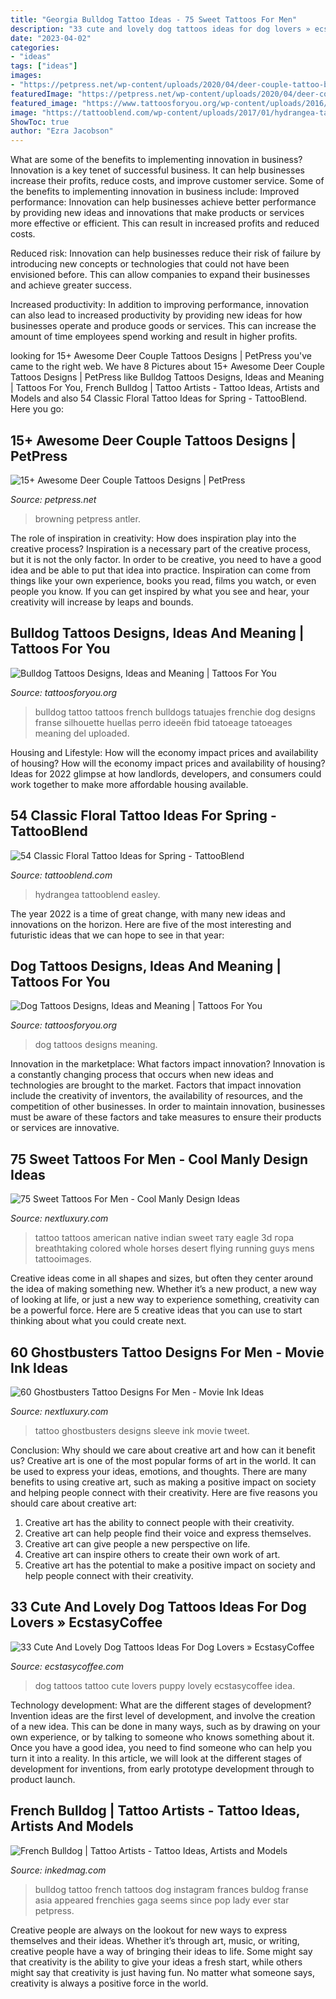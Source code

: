 ```yaml
---
title: "Georgia Bulldog Tattoo Ideas - 75 Sweet Tattoos For Men"
description: "33 cute and lovely dog tattoos ideas for dog lovers » ecstasycoffee"
date: "2023-04-02"
categories:
- "ideas"
tags: ["ideas"]
images:
- "https://petpress.net/wp-content/uploads/2020/04/deer-couple-tattoo-back.jpg"
featuredImage: "https://petpress.net/wp-content/uploads/2020/04/deer-couple-tattoo-back.jpg"
featured_image: "https://www.tattoosforyou.org/wp-content/uploads/2016/05/Bulldog-Tattoo-Small.jpg"
image: "https://tattooblend.com/wp-content/uploads/2017/01/hydrangea-tattoo.jpg"
ShowToc: true
author: "Ezra Jacobson"
---
```



What are some of the benefits to implementing innovation in business?
Innovation is a key tenet of successful business. It can help businesses increase their profits, reduce costs, and improve customer service. Some of the benefits to implementing innovation in business include: 
Improved performance: Innovation can help businesses achieve better performance by providing new ideas and innovations that make products or services more effective or efficient. This can result in increased profits and reduced costs. 

Reduced risk: Innovation can help businesses reduce their risk of failure by introducing new concepts or technologies that could not have been envisioned before. This can allow companies to expand their businesses and achieve greater success. 

Increased productivity: In addition to improving performance, innovation can also lead to increased productivity by providing new ideas for how businesses operate and produce goods or services. This can increase the amount of time employees spend working and result in higher profits.

	

		
looking for 15+ Awesome Deer Couple Tattoos Designs | PetPress you've came to the right web. We have 8 Pictures about 15+ Awesome Deer Couple Tattoos Designs | PetPress like Bulldog Tattoos Designs, Ideas and Meaning | Tattoos For You, French Bulldog | Tattoo Artists - Tattoo Ideas, Artists and Models and also 54 Classic Floral Tattoo Ideas for Spring - TattooBlend. Here you go:
		
    
## 15+ Awesome Deer Couple Tattoos Designs | PetPress

<img loading=lazy src="https://petpress.net/wp-content/uploads/2020/04/deer-couple-tattoo-back.jpg" onerror="this.onerror=null;this.src='https://tse4.mm.bing.net/th?id=OIP.CNk4EonlFeywxYVXnhGlyQHaLH&amp;pid=15.1';" alt="15+ Awesome Deer Couple Tattoos Designs | PetPress">

_Source: petpress.net_

>browning petpress antler. 

	

The role of inspiration in creativity: How does inspiration play into the creative process?
Inspiration is a necessary part of the creative process, but it is not the only factor. In order to be creative, you need to have a good idea and be able to put that idea into practice. Inspiration can come from things like your own experience, books you read, films you watch, or even people you know. If you can get inspired by what you see and hear, your creativity will increase by leaps and bounds.

    
## Bulldog Tattoos Designs, Ideas And Meaning | Tattoos For You

<img loading=lazy src="https://www.tattoosforyou.org/wp-content/uploads/2016/05/Bulldog-Tattoo-Small.jpg" onerror="this.onerror=null;this.src='https://tse3.mm.bing.net/th?id=OIP.-TTOeWElxIZCHwH1y1mwBQHaHa&amp;pid=15.1';" alt="Bulldog Tattoos Designs, Ideas and Meaning | Tattoos For You">

_Source: tattoosforyou.org_

>bulldog tattoo tattoos french bulldogs tatuajes frenchie dog designs franse silhouette huellas perro ideeën fbid tatoeage tatoeages meaning del uploaded. 

	

Housing and Lifestyle: How will the economy impact prices and availability of housing?
How will the economy impact prices and availability of housing? 
Ideas for 2022 glimpse at how landlords, developers, and consumers could work together to make more affordable housing available.

    
## 54 Classic Floral Tattoo Ideas For Spring - TattooBlend

<img loading=lazy src="https://tattooblend.com/wp-content/uploads/2017/01/hydrangea-tattoo.jpg" onerror="this.onerror=null;this.src='https://tse1.mm.bing.net/th?id=OIP.6JuCMdG2yRQYljBgMJh5oQHaHY&amp;pid=15.1';" alt="54 Classic Floral Tattoo Ideas for Spring - TattooBlend">

_Source: tattooblend.com_

>hydrangea tattooblend easley. 

	

The year 2022 is a time of great change, with many new ideas and innovations on the horizon. Here are five of the most interesting and futuristic ideas that we can hope to see in that year:

    
## Dog Tattoos Designs, Ideas And Meaning | Tattoos For You

<img loading=lazy src="http://www.tattoosforyou.org/wp-content/uploads/2013/11/Dog-Tattoos.jpg" onerror="this.onerror=null;this.src='https://tse2.mm.bing.net/th?id=OIP.VNfLv86nVCC56lNUG4u-sgHaHa&amp;pid=15.1';" alt="Dog Tattoos Designs, Ideas and Meaning | Tattoos For You">

_Source: tattoosforyou.org_

>dog tattoos designs meaning. 

	

Innovation in the marketplace: What factors impact innovation?
Innovation is a constantly changing process that occurs when new ideas and technologies are brought to the market. Factors that impact innovation include the creativity of inventors, the availability of resources, and the competition of other businesses. In order to maintain innovation, businesses must be aware of these factors and take measures to ensure their products or services are innovative.

    
## 75 Sweet Tattoos For Men - Cool Manly Design Ideas

<img loading=lazy src="http://nextluxury.com/wp-content/uploads/full-back-3d-sweet-native-american-themed-tattoos-for-guys.jpg" onerror="this.onerror=null;this.src='https://tse4.mm.bing.net/th?id=OIP.XZMsvDeH1LmYZoPB2ePElwHaKF&amp;pid=15.1';" alt="75 Sweet Tattoos For Men - Cool Manly Design Ideas">

_Source: nextluxury.com_

>tattoo tattoos american native indian sweet тату eagle 3d гора breathtaking colored whole horses desert flying running guys mens tattooimages. 

	

Creative ideas come in all shapes and sizes, but often they center around the idea of making something new. Whether it’s a new product, a new way of looking at life, or just a new way to experience something, creativity can be a powerful force. Here are 5 creative ideas that you can use to start thinking about what you could create next.

    
## 60 Ghostbusters Tattoo Designs For Men - Movie Ink Ideas

<img loading=lazy src="http://nextluxury.com/wp-content/uploads/male-tattoo-with-ghostbusters-design-full-arm-sleeve.jpg" onerror="this.onerror=null;this.src='https://tse4.mm.bing.net/th?id=OIP.QL3QreNFwueEcCFdkoiFpQHaH3&amp;pid=15.1';" alt="60 Ghostbusters Tattoo Designs For Men - Movie Ink Ideas">

_Source: nextluxury.com_

>tattoo ghostbusters designs sleeve ink movie tweet. 

	

Conclusion: Why should we care about creative art and how can it benefit us?
Creative art is one of the most popular forms of art in the world. It can be used to express your ideas, emotions, and thoughts. There are many benefits to using creative art, such as making a positive impact on society and helping people connect with their creativity. Here are five reasons you should care about creative art: 
1) Creative art has the ability to connect people with their creativity.
2) Creative art can help people find their voice and express themselves.
3) Creative art can give people a new perspective on life.
4) Creative art can inspire others to create their own work of art.
5) Creative art has the potential to make a positive impact on society and help people connect with their creativity.

    
## 33 Cute And Lovely Dog Tattoos Ideas For Dog Lovers » EcstasyCoffee

<img loading=lazy src="https://i0.wp.com/www.ecstasycoffee.com/wp-content/uploads/2016/09/Puppy-Print-Tattoo-Idea.jpg" onerror="this.onerror=null;this.src='https://tse2.mm.bing.net/th?id=OIP.6gk1omq-KIdurjA3XEAYBgHaHv&amp;pid=15.1';" alt="33 Cute And Lovely Dog Tattoos Ideas For Dog Lovers » EcstasyCoffee">

_Source: ecstasycoffee.com_

>dog tattoos tattoo cute lovers puppy lovely ecstasycoffee idea. 

	

Technology development: What are the different stages of development?
Invention ideas are the first level of development, and involve the creation of a new idea. This can be done in many ways, such as by drawing on your own experience, or by talking to someone who knows something about it. Once you have a good idea, you need to find someone who can help you turn it into a reality. In this article, we will look at the different stages of development for inventions, from early prototype development through to product launch.

    
## French Bulldog | Tattoo Artists - Tattoo Ideas, Artists And Models

<img loading=lazy src="https://www.inkedmag.com/.image/t_share/MTU5MDMyNDA3ODIzMDM0MTM2/6ix_dogs-lead.png" onerror="this.onerror=null;this.src='https://tse1.mm.bing.net/th?id=OIP.gj2CTU4aB2h05gMhFbPAQwHaHa&amp;pid=15.1';" alt="French Bulldog | Tattoo Artists - Tattoo Ideas, Artists and Models">

_Source: inkedmag.com_

>bulldog tattoo french tattoos dog instagram frances buldog franse asia appeared frenchies gaga seems since pop lady ever star petpress. 

	

Creative people are always on the lookout for new ways to express themselves and their ideas. Whether it’s through art, music, or writing, creative people have a way of bringing their ideas to life. Some might say that creativity is the ability to give your ideas a fresh start, while others might say that creativity is just having fun. No matter what someone says, creativity is always a positive force in the world.

